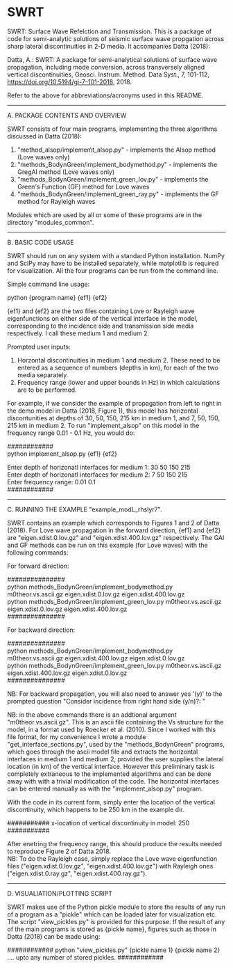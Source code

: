 # SWRT
SWRT: Surface Wave Refelction and Transmission. This is a package of code for semi-analytic solutions of seismic surface wave propgation across sharp lateral discontinuities in 2-D media.  It accompanies Datta (2018): 

Datta, A.: SWRT: A package for semi-analytical solutions of surface wave propagation, including mode conversion, across transversely aligned vertical discontinuities, Geosci. Instrum. Method. Data Syst., 7, 101-112, https://doi.org/10.5194/gi-7-101-2018, 2018.

Refer to the above for abbreviations/acronyms used in this README.

**********************************************************************************************
A. PACKAGE CONTENTS AND OVERVIEW

SWRT consists of four main programs, implementing the three algorithms discussed in Datta (2018):

1. "method\_alsop/implemen\t_alsop.py" - implements the Alsop method (Love waves only)
2. "methods\_BodynGreen/implement\_bodymethod.py" - implements the GregAl method (Love waves only)
3. "methods\_BodynGreen/implement\_green\_lov.py" - implements the Green's Function (GF) method for Love waves
4. "methods\_BodynGreen/implement\_green\_ray.py" - implements the GF method for Rayleigh waves

Modules which are used by all or some of these programs are in the directory "modules_common".

**********************************************************************************************
B. BASIC CODE USAGE

SWRT should run on any system with a standard Python installation. NumPy and SciPy may have to be installed separately, while matplotlib is required for visualization. All the four programs can be run from the command line.

Simple command line usage:

python {program name} {ef1} {ef2}

{ef1} and {ef2} are the two files containing Love or Rayleigh wave eigenfunctions on either side of the vertical interface in the model, corresponding to the incidence side and transmission side media respectively. I call these medium 1 and medium 2.

Prompted user inputs:

1. Horzontal discontinuities in medium 1 and medium 2. These need to be entered as a sequence of numbers (depths in km), for each of the two media separately. 
2. Frequency range (lower and upper bounds in Hz) in which calculations are to be performed.

For example, if we consider the example of propagation from left to right in the demo model in Datta (2018, Figure 1), this
model has horizontal discontunities at depths of 30, 50, 150, 215 km in medium 1, and 7, 50, 150, 215 km in medium 2. 
To run "implement\_alsop" on this model in the frequency range 0.01 - 0.1 Hz, you would do:

############  
python implement_alsop.py {ef1} {ef2}

Enter depth of horizonatl interfaces for medium 1: 30 50 150 215  
Enter depth of horizonatl interfaces for medium 2: 7 50 150 215  
Enter frequency range: 0.01 0.1  
############  

**********************************************************************************************
C. RUNNING THE EXAMPLE "example\_modL\_rhslyr7".

SWRT contains an example which corresponds to Figures 1 and 2 of Datta (2018). For Love wave propagation in the forward direction, {ef1} and {ef2} are "eigen.xdist.0.lov.gz" and "eigen.xdist.400.lov.gz" respectively. The GAl and GF methods can be run on this example (for Love waves) with the following commands:

For forward direction:

###############  
python methods_BodynGreen/implement_bodymethod.py m0theor.vs.ascii.gz eigen.xdist.0.lov.gz eigen.xdist.400.lov.gz  
python methods_BodynGreen/implement_green_lov.py m0theor.vs.ascii.gz eigen.xdist.0.lov.gz eigen.xdist.400.lov.gz  
###############  

For backward direction:

###############  
python methods_BodynGreen/implement_bodymethod.py m0theor.vs.ascii.gz eigen.xdist.400.lov.gz eigen.xdist.0.lov.gz  
python methods_BodynGreen/implement_green_lov.py m0theor.vs.ascii.gz eigen.xdist.400.lov.gz eigen.xdist.0.lov.gz  
###############  

NB: For backward propagation, you will also need to answer yes '(y)' to the prompted question
"Consider incidence from right hand side (y/n)?: "

NB: in the above commands there is an addtional argument "m0theor.vs.ascii.gz". This is an ascii file containing the Vs structure for the model, in a format used by Roecker et al. (2010). Since I worked with this file format, for my convenience I wrote a module "get\_interface\_sections.py", used by the "methods\_BodynGreen" programs, which goes through the ascii model file and extracts the horizontal interfaces in medium 1 and medium 2, provided the user supplies the lateral location (in km) of the vertical interface. However this preliminary task is completely extraneous to the implemented algorithms and can be done away with with a trivial modification of the code. The horizontal interfaces can be entered manually as with the "implement\_alsop.py" program.

With the code in its current form, simply enter the location of the vertical discontinuity, which happens to be 250 km in the example dir.

###########
x-location of vertical discontinuity in model: 250
###########

After enetring the frequency range, this should produce the results needed to reproduce Figure 2 of Datta 2018.  
NB: To do the Rayleigh case, simply replace the Love wave eigenfunction files ("eigen.xdist.0.lov.gz", "eigen.xdist.400.lov.gz") with Rayleigh ones ("eigen.xdist.0.ray.gz", "eigen.xdist.400.ray.gz").

**********************************************************************************************
D. VISUALIATION/PLOTTING SCRIPT

SWRT makes use of the Python pickle module to store the results of any run of a program as a "pickle" which can be loaded later for visualization etc. The script "view_pickles.py" is provided for this purpose. If the result of any of the main programs is stored as {pickle name}, figures such as those in Datta (2018) can be made using:

############
python "view_pickles.py" {pickle name 1} {pickle name 2} .... upto any number of stored pickles.
############
